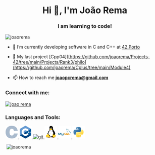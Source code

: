 <h1 align="center">Hi 👋, I'm João Rema</h1>
<h3 align="center">I am learning to code!</h3>

<p align="left"> <img src="https://komarev.com/ghpvc/?username=joaorema&label=Profile%20views&color=0e75b6&style=flat" alt="joaorema" /> </p>

- 🔭 I’m currently developing software in C and C++ at [42 Porto](https://www.42porto.com/pt/)

- 🌱 My last project [Cpp04]([https://github.com/joaorema/Projects-42/tree/main/Projects/Rank3/philo](https://github.com/joaorema/Cplus/tree/main/Module4)

- 📫 How to reach me **joaopcrema@gmail.com**


<h3 align="left">Connect with me:</h3>
<p align="left">
<a href="https://linkedin.com/in/joao rema" target="blank"><img align="center" src="https://raw.githubusercontent.com/rahuldkjain/github-profile-readme-generator/master/src/images/icons/Social/linked-in-alt.svg" alt="joao rema" height="30" width="40" /></a>
</p>

<h3 align="left">Languages and Tools:</h3>
<p align="left"> <a href="https://www.cprogramming.com/" target="_blank" rel="noreferrer"> <img src="https://raw.githubusercontent.com/devicons/devicon/master/icons/c/c-original.svg" alt="c" width="40" height="40"/> </a> <a href="https://www.w3schools.com/cpp/" target="_blank" rel="noreferrer"> <img src="https://raw.githubusercontent.com/devicons/devicon/master/icons/cplusplus/cplusplus-original.svg" alt="cplusplus" width="40" height="40"/> </a> <a href="https://git-scm.com/" target="_blank" rel="noreferrer"> <img src="https://www.vectorlogo.zone/logos/git-scm/git-scm-icon.svg" alt="git" width="40" height="40"/> </a> <a href="https://www.linux.org/" target="_blank" rel="noreferrer"> <img src="https://raw.githubusercontent.com/devicons/devicon/master/icons/linux/linux-original.svg" alt="linux" width="40" height="40"/> </a> <a href="https://www.mysql.com/" target="_blank" rel="noreferrer"> <img src="https://raw.githubusercontent.com/devicons/devicon/master/icons/mysql/mysql-original-wordmark.svg" alt="mysql" width="40" height="40"/> </a> <a href="https://www.python.org" target="_blank" rel="noreferrer"> <img src="https://raw.githubusercontent.com/devicons/devicon/master/icons/python/python-original.svg" alt="python" width="40" height="40"/> </a> </p>

<p>&nbsp;<img align="center" src="https://github-readme-stats.vercel.app/api?username=joaorema&show_icons=true&locale=en" alt="joaorema" /></p>
